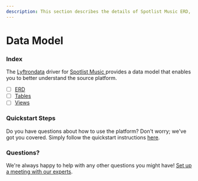 ```yaml
---
description: This section describes the details of Spotlist Music ERD, Tables, and Views.
---
```


# Data Model

### Index

The  [Lyftrondata](https://www.lyftrondata.com/) driver for [Spotlist Music](https://www.lyftrondata.com/integration/spotlist-music/)[ ](https://www.lyftrondata.com/integration/spotlist-music/)provides a data model that enables you to better understand the source platform.

* [ ] [ERD](../../../marketing-analytics/spotlist-music/data-model/erd.md)
* [ ] [Tables](../../../marketing-analytics/spotlist-music/data-model/tables.md)
* [ ] [Views](../../../marketing-analytics/spotlist-music/data-model/views.md)

### Quickstart Steps

Do you have questions about how to use the platform? Don't worry; we've got you covered. Simply follow the quickstart instructions [here](../../../../quickstart-steps.md).

### Questions? <a href="#questions" id="questions"></a>

We're always happy to help with any other questions you might have! [Set up a meeting with our experts](https://www.lyftrondata.com/book-a-meeting/).

